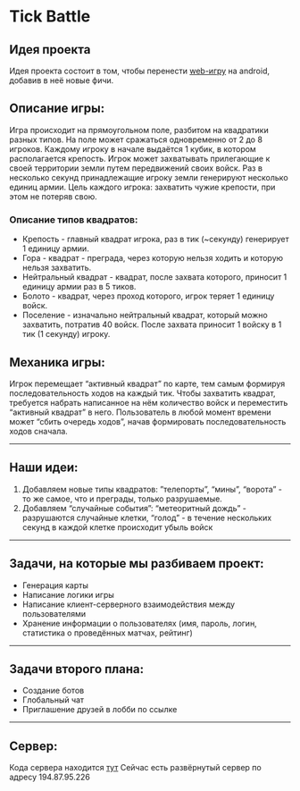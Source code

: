 # Tick Battle

## Идея проекта
Идея проекта состоит в том, чтобы перенести [web-игру](www.generals.io) на android, добавив в неё новые фичи. 

## Описание игры: 
Игра происходит на прямоугольном поле, разбитом на квадратики разных типов. На поле может сражаться одновременно от 2 до 8 игроков. Каждому игроку в начале выдаётся 1 кубик, в котором располагается крепость. Игрок может захватывать прилегающие к своей территории земли путем передвижений своих войск. Раз в несколько секунд принадлежащие игроку земли генерируют несколько единиц армии. Цель каждого игрока: захватить чужие крепости, при этом не потеряв свою. 

### Описание типов квадратов:
- Крепость - главный квадрат игрока, раз в тик (~секунду) генерирует 1 единицу армии.  
- Гора - квадрат - преграда, через которую нельзя ходить и которую нельзя захватить. 
- Нейтральный квадрат - квадрат, после захвата которого, приносит 1 единицу армии раз в 5 тиков.
- Болото - квадрат, через проход которого, игрок теряет 1 единицу войск. 
- Поселение - изначально нейтральный квадрат, который можно захватить, потратив 40 войск. После захвата приносит 1 войску в 1 тик (1 секунду) игроку. 
 
## Механика игры: 
Игрок перемещает “активный квадрат” по карте, тем самым формируя последовательность ходов на каждый тик. 
Чтобы захватить квадрат, требуется набрать написанное на нём количество войск и переместить “активный квадрат” в него. Пользователь в любой момент времени может “сбить очередь ходов”, начав формировать последовательность ходов сначала. 
__________________________________________________

## Наши идеи:
1) Добавляем новые типы квадратов: ”телепорты”, “мины”, “ворота” - то же самое, что и преграды, только разрушаемые.     
2) Добавляем “случайные события”: “метеоритный дождь” - разрушаются случайные клетки, “голод” - в течение нескольких секунд в каждой клетке происходит убыль войск

_________________________________________________________

## Задачи, на которые мы разбиваем проект:
- Генерация карты
- Написание логики игры
- Написание клиент-серверного взаимодействия между пользователями
- Хранение информации о пользователях 
(имя, пароль, логин, статистика о проведённых матчах, рейтинг)
_________________________________________________________

## Задачи второго плана:
- Создание ботов	
- Глобальный чат
- Приглашение друзей в лобби по ссылке

_________________________________________________________
## Сервер:
Кода сервера находится [тут](https://github.com/naumtsev/tickbattle-server/tree/server-game-creating)
Сейчас есть развёрнутый сервер по адресу 194.87.95.226

